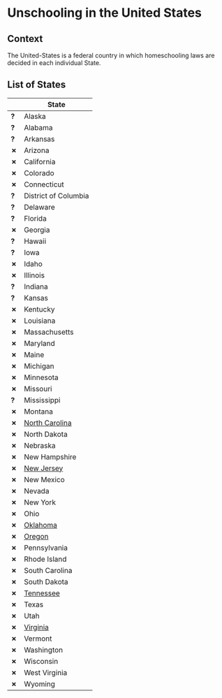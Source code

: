 # Unschooling in the United States

## Context

The United-States is a federal country in which homeschooling laws
are decided in each individual State.

## List of States

|   | State |
| - |   -   |
| __?__ | Alaska |
| __?__ | Alabama |
| __?__ | Arkansas |
| __✗__ | Arizona |
| __✗__ | California |
| __✗__ | Colorado |
| __✗__ | Connecticut |
| __?__ | District of Columbia |
| __?__ | Delaware |
| __?__ | Florida |
| __✗__ | Georgia |
| __?__ | Hawaii |
| __?__ | Iowa |
| __✗__ | Idaho |
| __✗__ | Illinois |
| __?__ | Indiana |
| __?__ | Kansas |
| __✗__ | Kentucky |
| __✗__ | Louisiana |
| __✗__ | Massachusetts |
| __✗__ | Maryland |
| __✗__ | Maine |
| __✗__ | Michigan |
| __✗__ | Minnesota |
| __✗__ | Missouri |
| __?__ | Mississippi |
| __✗__ | Montana |
| __✗__ | [North Carolina](North-Carolina.md) |
| __✗__ | North Dakota |
| __✗__ | Nebraska |
| __✗__ | New Hampshire |
| __✗__ | [New Jersey](New-Jersey.md) |
| __✗__ | New Mexico |
| __✗__ | Nevada |
| __✗__ | New York |
| __✗__ | Ohio |
| __✗__ | [Oklahoma](Oklahoma.md) |
| __✗__ | [Oregon](Oregon.md) |
| __✗__ | Pennsylvania |
| __✗__ | Rhode Island |
| __✗__ | South Carolina |
| __✗__ | South Dakota |
| __✗__ | [Tennessee](Tennessee.md) |
| __✗__ | Texas |
| __✗__ | Utah |
| __✗__ | [Virginia](Virginia.md) |
| __✗__ | Vermont |
| __✗__ | Washington |
| __✗__ | Wisconsin |
| __✗__ | West Virginia |
| __✗__ | Wyoming |
